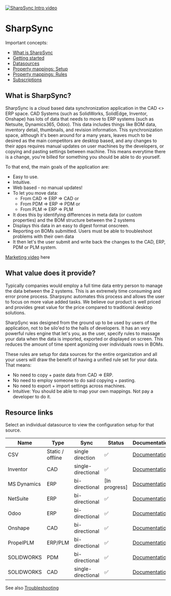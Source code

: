 [![SharpSync Intro video](https://sharpsync.net/wp-content/uploads/2024/01/SharpSync_Home_Banner-1200x313.png)](https://sharpsync.net/wp-content/uploads/2024/06/SharpSync-Promo-1.mp4)
# SharpSync
 
 Important concepts:
 
* [What is SharpSync](#what-is-sharpsync)
* [Getting started](getting_started.md)
* [Datasources](datasources/readme.md)
* [Property mappings: Setup](propertymapping/readme.md)
* [Property mappings: Rules](propertymapping/markdown/rules.md)
* [Subscriptions](subscriptions.md)


## What is SharpSync?

SharpSync is a cloud based data synchronization application in the CAD <> ERP space. 
CAD Systems (such as SolidWorks, SolidEdge, Inventor, Onshape) has lots of data that needs to move to ERP systems (such as Netsuite, Dynamics365, Odoo). This data includes things like BOM data, inventory detail, thumbnails, and revision information.
This synchronization space, although it's been around for a many years, leaves much to be desired as the main competitors are desktop based, and any changes to their apps requires manual updates on user machines by the developers, or copying and pasting settings between machine.
This means everytime there is a change, you're billed for something you should be able to do yourself.

To that end, the main goals of the application are:

* Easy to use.  
* Intuitive. 
* Web based - no manual updates!
* To let you move data:
  * From CAD => ERP => CAD or
  * From PDM => ERP => PDM or
  * From PLM => ERP => PLM
* It does this by identifying differences in meta data (or custom properties) and the BOM structure between the 2 systems
* Displays this data in an easy to digest format onscreen.
* Reporting on BOMs submitted. Users must be able to troubleshoot problems with their own data
* It then let's the user submit and write back the changes to the CAD, ERP, PDM or PLM system.

[Marketing video](https://sharpsync.net/wp-content/uploads/2024/06/SharpSync-Promo-1.mp4) here

##  What value does it provide?

Typically companies would employ a full time data entry person to manage the data between the 2 systems. This is an extremely time consuming and error prone process. Sharpsync automates this process and allows the user to focus on more value added tasks. We believe our product is well priced and provides great value for the price compared to traditional desktop solutions.

SharpSync was designed from the ground up to be used by users of the application, not to be silo'ed to the halls of developers. 
It has an very powerful rules engine that let's you, as the user, specify rules to massage your data when the data is imported, exported or displayed on screen.
This reduces the amount of time spent agonizing over individuals rows in BOMs.

These rules are setup for data sources for the entire organization and all your users will draw the benefit of having a unified rule set for your data. That means: 
* No need to copy + paste data from CAD => ERP.
* No need to employ someone to do said copying + pasting.
* No need to export + import settings across machines.
* Intuitive: You should be able to map your own mappings. Not pay a developer to do it.
  

## Resource links
Select an individual datasource to view the configuration setup for that source.

 
|Name|Type|Sync|Status|Documentation|
|---|---|---|----|----|
|CSV|Static / offline|single direction|:white_check_mark:|[Documentation](datasources/csv/markdown/csv-setup.md)|
|Inventor|CAD|single-directional|:white_check_mark:|[Documentation](datasources/inventor/markdown/readme.md)|
|MS Dynamics|ERP|bi-directional|[In progress]|[Documentation](datasources/ms-dynamics/readme.md)|
|NetSuite|ERP|bi-directional|:white_check_mark:|[Documentation](datasources/netsuite/readme.md)|
|Odoo|ERP|bi-directional|:white_check_mark:|[Documentation](datasources/odoo/readme.md)|
|Onshape|CAD|bi-directional|:white_check_mark:|[Documentation](datasources/onshape/markdown/onshape-setup.md)|
|PropelPLM|ERP/PLM|bi-directional|:white_check_mark:|[Documentation](datasources/propel/readme.md)|
|SOLIDWORKS|PDM|bi-directional|:white_check_mark:|[Documentation](datasources/swpdm/markdown/swxpdm-setup.md)|
|SOLIDWORKS|CAD|single-directional|:white_check_mark:|[Documentation](datasources/swx/readme.md)|

   
See also [Troubleshooting](troubleshooting_datasources.md)
